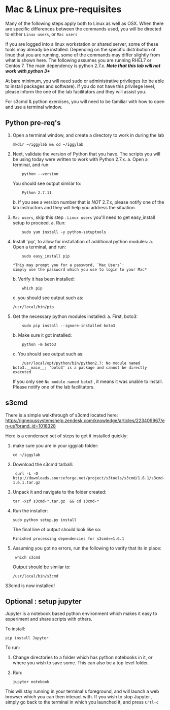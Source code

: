 # Mac & Linux pre-requisites

Many of the following steps apply both to Linux as well as OSX.  When there are specific differences between the commands used, you will be directed to either `Linux users`, or `Mac users`

If you are logged into a linux workstation or shared server, some of these tools may already be installed.  Depending on the specific distribution of linux that you are running, some of the commands may differ slightly from what is shown here.  The following assumes you are running RHEL7 or Centos 7.  The main dependency is python 2.7.x.  ***Note that this lab will not work with python 3+***


At bare minimum, you will need sudo or administrative privileges (to be able to install packages and software).  If you do not have this privilege level, please inform the one of the lab facilitators and they will assist you.

For s3cmd & python exercises, you will need to be familiar with how to open and use a terminal window.



## Python pre-req's


1.  Open a terminal window, and create a directory to work in during the lab

		mkdir ~/iggylab && cd ~/iggylab


2.  Next, validate the version of Python that you have.  The scripts you will be using today were written to work with Python 2.7.x.
	a.  Open a terminal, and run:

			python --version
	You should see output similar to:

			Python 2.7.11
	b.  If you see a version number that is _NOT_ 2.7.x, please notify one of the lab instructors and they will help you address the situation.

3.  `Mac users`, skip this step	.  `Linux users` you'll need to get easy_install setup to proceed.
	a.  Run:

			sudo yum install -y python-setuptools

4.  Install 'pip', to allow for installation of additional python modules:
	a.  Open a terminal, and run:

			sudo easy_install pip		

		*This may prompt you for a password, `Mac Users`:
		simply use the password which you use to login to your Mac*


	b.  Verify it has been installed:

			which pip

	c.  you should see output such as:

		/usr/local/bin/pip

5.  Get the necessary python modules installed:
	a.  First, boto3:

			sudo pip install --ignore-installed boto3

	b.  Make sure it got installed:

			python -m boto3

	c.  You should see output such as:

			/usr/local/opt/python/bin/python2.7: No module named boto3.__main__; 'boto3' is a package and cannot be directly executed

	If you only see `No module named boto3` , it means it was unable to install.  Please notify one of the lab facilitators.




## s3cmd


There is a simple walkthrough of s3cmd located here:  https://igneoussystemshelp.zendesk.com/knowledge/articles/223409967/en-us?brand_id=1018328

Here is a condensed set of steps to get it installed quickly:

1.  make sure you are in your iggylab folder:

		cd ~/iggylab
2. Download the s3cmd tarball:

		curl -L -O http://downloads.sourceforge.net/project/s3tools/s3cmd/1.6.1/s3cmd-1.6.1.tar.gz
3.  Unpack it and navigate to the folder created:

		tar -xzf s3cmd-*.tar.gz  && cd s3cmd-*
4.  Run the installer:

		sudo python setup.py install

	The final line of output should look like so:

	`Finished processing dependencies for s3cmd==1.6.1`

5.  Assuming you got no errors, run the following to verify that its in place:

		 which s3cmd
	 Output should be similar to:

	`/usr/local/bin/s3cmd`

S3cmd is now installed!

## Optional : setup jupyter

Jupyter is a notebook based python environment which makes it easy to experiment and share scripts with others.  

To install:

    pip install Jupyter


To run:

1.  Change directories to a folder which has python notebooks in it, or where you wish to save some.  This can also be a top level folder.
2.  Run:

        jupyter notebook

This will stay running in your terminal's foreground, and will launch a web browser which you can then interact with.  If you wish to stop Jupyter , simply go back to the terminal in which you launched it, and press `Crtl-c`
